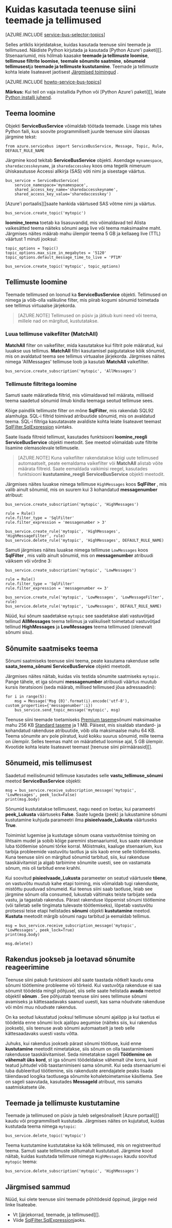 <properties 
    pageTitle="Teenuse siini teemade kasutamine Python | Microsoft Azure'i" 
    description="Saate teada, kuidas kasutada Azure teenuse siini teemade ja tellimuste Python kaudu." 
    services="service-bus" 
    documentationCenter="python" 
    authors="sethmanheim" 
    manager="timlt" 
    editor=""/>

<tags 
    ms.service="service-bus" 
    ms.workload="na" 
    ms.tgt_pltfrm="na" 
    ms.devlang="python" 
    ms.topic="article" 
    ms.date="10/04/2016" 
    ms.author="sethm"/>

# <a name="how-to-use-service-bus-topics-and-subscriptions"></a>Kuidas kasutada teenuse siini teemade ja tellimused

[AZURE.INCLUDE [service-bus-selector-topics](../../includes/service-bus-selector-topics.md)]

Selles artiklis kirjeldatakse, kuidas kasutada teenuse siini teemade ja tellimused. Näidiste Python kirjutada ja kasutada [Python Azure'i paketi][]. Stsenaariumid, mis hõlmab kaasake **teemade ja tellimuste loomise**, **tellimuse filtrite loomise**, **teemale sõnumite saatmine**, **sõnumeid tellimusest**ja **teemade ja tellimuste kustutamine**. Teemade ja tellimuste kohta leiate lisateavet jaotisest [Järgmised toimingud](#next-steps) .

[AZURE.INCLUDE [howto-service-bus-topics](../../includes/howto-service-bus-topics.md)]

**Märkus:** Kui teil on vaja installida Python või [Python Azure'i paketi][], leiate [Python installi juhend](../python-how-to-install.md).

## <a name="create-a-topic"></a>Teema loomine

Objekti **ServiceBusService** võimaldab töötada teemade. Lisage mis tahes Python faili, kus soovite programmiliselt juurde teenuse siini ülaosas järgmine tekst:

```
from azure.servicebus import ServiceBusService, Message, Topic, Rule, DEFAULT_RULE_NAME
```

Järgmine kood tekitab **ServiceBusService** objekti. Asendage `mynamespace`, `sharedaccesskeyname`, ja `sharedaccesskey` koos oma tegelik nimeruum ühiskasutusse Accessi allkirja (SAS) võti nimi ja sisestage väärtus.

```
bus_service = ServiceBusService(
    service_namespace='mynamespace',
    shared_access_key_name='sharedaccesskeyname',
    shared_access_key_value='sharedaccesskey')
```

[Azure'i portaalis][]saate hankida väärtused SAS võtme nimi ja väärtus.

```
bus_service.create_topic('mytopic')
```

**loomine\_teema** toetab ka lisasuvandid, mis võimaldavad teil Alista vaikesätted teema näiteks sõnumi aega live või teema maksimaalne maht. Järgmises näites määrab mahu ülempiir teema 5 GB ja kellaaeg live (TTL) väärtust 1 minuti jooksul:

```
topic_options = Topic()
topic_options.max_size_in_megabytes = '5120'
topic_options.default_message_time_to_live = 'PT1M'

bus_service.create_topic('mytopic', topic_options)
```

## <a name="create-subscriptions"></a>Tellimuste loomine

Teemade tellimused on loonud ka **ServiceBusService** objekti. Tellimused on nimega ja võib-olla valikuline filter, mis piirab kogumi sõnumid toimetada see tellimus virtuaalse järjekorda.

> [AZURE.NOTE] Tellimused on püsiv ja jätkub kuni need või teema, millele nad on märgitud, kustutatakse.

### <a name="create-a-subscription-with-the-default-matchall-filter"></a>Luua tellimuse vaikefilter (MatchAll)

**MatchAll** filter on vaikefilter, mida kasutatakse kui filtrit pole määratud, kui luuakse uus tellimus. **MatchAll** filtri kasutamisel paigutatakse kõik sõnumid, mis on avaldatud teema see tellimus virtuaalse järjekorda. Järgmises näites nimega 'AllMessages' tellimuse loob ja kasutab **MatchAll** vaikefilter.

```
bus_service.create_subscription('mytopic', 'AllMessages')
```

### <a name="create-subscriptions-with-filters"></a>Tellimuste filtritega loomine

Samuti saate määratleda filtrid, mis võimaldavad teil määrata, milliseid teema saadetud sõnumid ilmub kindla teemaga seotud tellimuse sees.

Kõige paindlik tellimuste filter on mõne **SqlFilter**, mis rakendab SQL92 alamhulga. SQL-i filtrid toimivad atribuutide sõnumid, mis on avaldatud teema. SQL-i filtriga kasutatavate avaldiste kohta leiate lisateavet teemast [SqlFilter.SqlExpression][] süntaks.

Saate lisada filtreid tellimust, kasutades funktsiooni **loomine\_reegli** **ServiceBusService** objekti meetodit. See meetod võimaldab uute filtrite lisamine olemasolevale tellimusele.

> [AZURE.NOTE] Kuna vaikefilter rakendatakse kõigi uute tellimused automaatselt, peate eemaldama vaikefilter või **MatchAll** alistab võite määrata filtreid. Saate eemaldada vaikimisi reegel, kasutades funktsiooni **kustutamine\_reegli** **ServiceBusService** objekti meetodit.

Järgmises näites luuakse nimega tellimuse `HighMessages` koos **SqlFilter** , mis valib ainult sõnumid, mis on suurem kui 3 kohandatud **messagenumber** atribuut:

```
bus_service.create_subscription('mytopic', 'HighMessages')

rule = Rule()
rule.filter_type = 'SqlFilter'
rule.filter_expression = 'messagenumber > 3'

bus_service.create_rule('mytopic', 'HighMessages', 'HighMessageFilter', rule)
bus_service.delete_rule('mytopic', 'HighMessages', DEFAULT_RULE_NAME)
```

Samuti järgmises näites luuakse nimega tellimuse `LowMessages` koos **SqlFilter** , mis valib ainult sõnumid, mis on **messagenumber** atribuudi väiksem või võrdne 3:

```
bus_service.create_subscription('mytopic', 'LowMessages')

rule = Rule()
rule.filter_type = 'SqlFilter'
rule.filter_expression = 'messagenumber <= 3'

bus_service.create_rule('mytopic', 'LowMessages', 'LowMessageFilter', rule)
bus_service.delete_rule('mytopic', 'LowMessages', DEFAULT_RULE_NAME)
```

Nüüd, kui sõnum saadetakse `mytopic` see saadetakse alati vastuvõtjad tellinud **AllMessages** teema tellimus ja valikuliselt toimetatud vastuvõtjad tellinud **HighMessages** ja **LowMessages** teema tellimused (olenevalt sõnumi sisu).

## <a name="send-messages-to-a-topic"></a>Sõnumite saatmiseks teema

Sõnumi saatmiseks teenuse siini teema, peate kasutama rakenduse selle **saata\_teema\_sõnumi** **ServiceBusService** objekti meetodit.

Järgmises näites näitab, kuidas viis testida sõnumite saatmiseks `mytopic`. Pange tähele, et iga sõnumi **messagenumber** atribuudi väärtus muutub kursis iteratsiooni (seda määrab, millised tellimused jõua adressaadini):

```
for i in range(5):
    msg = Message('Msg {0}'.format(i).encode('utf-8'), custom_properties={'messagenumber':i})
    bus_service.send_topic_message('mytopic', msg)
```

Teenuse siini teemade toetamiseks [Premium taseme](service-bus-premium-messaging.md)sõnumi maksimaalse mahu 256 KB [Standard taseme](service-bus-premium-messaging.md) ja 1 MB. Päisest, mis sisaldab standard- ja kohandatud rakenduse atribuutide, võib olla maksimaalse mahu 64 KB. Teema sõnumite arv pole piiratud, kuid kokku suurus sõnumid, mille teema on ülempiir. Selles teemas maht on määratletud loomise ajal, 5 GB ülempiir. Kvootide kohta leiate lisateavet teemast [teenuse siini piirmäärasid][].

## <a name="receive-messages-from-a-subscription"></a>Sõnumeid, mis tellimusest

Saadetud meilisõnumid tellimuse kasutades selle **vastu\_tellimuse\_sõnumi** meetod **ServiceBusService** objekti:

```
msg = bus_service.receive_subscription_message('mytopic', 'LowMessages', peek_lock=False)
print(msg.body)
```

Sõnumid kustutatakse tellimusest, nagu need on loetav, kui parameetri **peek\_Lukusta** väärtuseks **False**. Saate lugeda (peek) ja lukustamine sõnumi kustutamine kuhjuda parameetri ilma **pisieelvaade\_Lukusta** väärtuseks **True**.

Toimimist lugemise ja kustutage sõnum osana vastuvõtmise toiming on lihtsaim mudel ja sobib kõige paremini stsenaariumid, kus saate rakenduse luba töötlemise sõnumi tõrke korral. Mõistmaks, kaaluge stsenaarium, kus tarbija probleemide vastuvõtu taotlus ja siis kaob enne selle töötlemiseks. Kuna teenuse siini on märgitud sõnumid tarbitud, siis, kui rakenduse taaskäivitamist ja algab tarbimine sõnumite uuesti, see on vastamata sõnum, mis oli tarbitud enne krahhi.

Kui soovitud **pisieelvaade\_Lukusta** parameeter on seatud väärtusele **tõene**, on vastuvõtu muutub kahe etapi toiming, mis võimaldab tugi rakenduste, mistõttu puuduvad sõnumeid. Kui teenus siini saab taotluse, leiab see järgmine sõnum olla consumed, lukustab vältimaks teiste tarbijate seda vastu, ja tagastab rakendus. Pärast rakenduse lõppemist sõnumi töötlemine (või talletab selle tingimata tulevaste töötlemiseks), lõpetab vastuvõtu protsessi teise etapi helistades **sõnumi** objekti **kustutamine** meetod. **Kustuta** meetodit märgib sõnumi nagu tarbitud ja eemaldab tellimus.

```
msg = bus_service.receive_subscription_message('mytopic', 'LowMessages', peek_lock=True)
print(msg.body)

msg.delete()
```

## <a name="how-to-handle-application-crashes-and-unreadable-messages"></a>Rakendus jookseb ja loetavad sõnumite reageerimine

Teenuse siini pakub funktsiooni abil saate taastada nõtkelt kaudu oma sõnumi töötlemine probleeme või tõrkeid. Kui vastuvõtja rakenduse ei saa sõnumit töödelda mingil põhjusel, siis selle saate helistada **avada** meetod objektil **sõnum** . See põhjustab teenuse siini sees tellimuse sõnumi avamiseks ja kättesaadavaks saanud uuesti, kas sama nõudvate rakenduse või mõni muu nõudvate rakendus.

On ka seotud lukustatud jooksul tellimuse sõnumi ajalõpp ja kui taotlus ei töödelda enne sõnumi lock ajalõpu aegumise (näiteks siis, kui rakendus jookseb), siis teenuse avab sõnumi automaatselt ja teeb selle kättesaadavaks uuesti vastu võtta.

Juhuks, kui rakendus jookseb pärast sõnumi töötluse, kuid enne **kustutamine** meetodit nimetatakse, siis sõnum on olla taastarnimiseni rakendusse taaskäivitamisel. Seda nimetatakse sageli **Töötlemine on vähemalt üks kord**, st iga sõnumi töödeldakse vähemalt ühe korra, kuid teatud juhtudel võib taastarnimiseni sama sõnumit. Kui seda stsenaariumi ei luba dubleeritud töötlemine, siis rakenduste arendajatele peaks lisada täiendavad loogika taotlusega sõnumite kohaletoimetamise käsitlema. See on sageli saavutada, kasutades **MessageId** atribuut, mis samaks saatmiskatsete üle.

## <a name="delete-topics-and-subscriptions"></a>Teemade ja tellimuste kustutamine

Teemade ja tellimused on püsiv ja tuleb selgesõnaliselt [Azure portaali][] kaudu või programmiliselt kustutada. Järgmises näites on kujutatud, kuidas kustutada teema nimega `mytopic`:

```
bus_service.delete_topic('mytopic')
```

Teema kustutamine kustutatakse ka kõik tellimused, mis on registreeritud teema. Samuti saate tellimuste sõltumatult kustutatud. Järgmine kood näitab, kuidas kustutada tellimuse nimega `HighMessages` kaudu soovitud `mytopic` teema:

```
bus_service.delete_subscription('mytopic', 'HighMessages')
```

## <a name="next-steps"></a>Järgmised sammud

Nüüd, kui olete teenuse siini teemade põhitõdesid õppinud, järgige neid linke lisateabe.

-   Vt [järjekorrad, teemade, ja tellimused][].
-   Viide [SqlFilter.SqlExpression][]jaoks.

[Azure'i portaal]: https://portal.azure.com
[Python Azure'i pakett]: https://pypi.python.org/pypi/azure  
[Järjekorrad, teemasid ja tellimused]: service-bus-queues-topics-subscriptions.md
[SqlFilter.SqlExpression]: https://msdn.microsoft.com/library/azure/microsoft.servicebus.messaging.sqlfilter.sqlexpression.aspx
[Teenuse siini kvoote]: service-bus-quotas.md 
